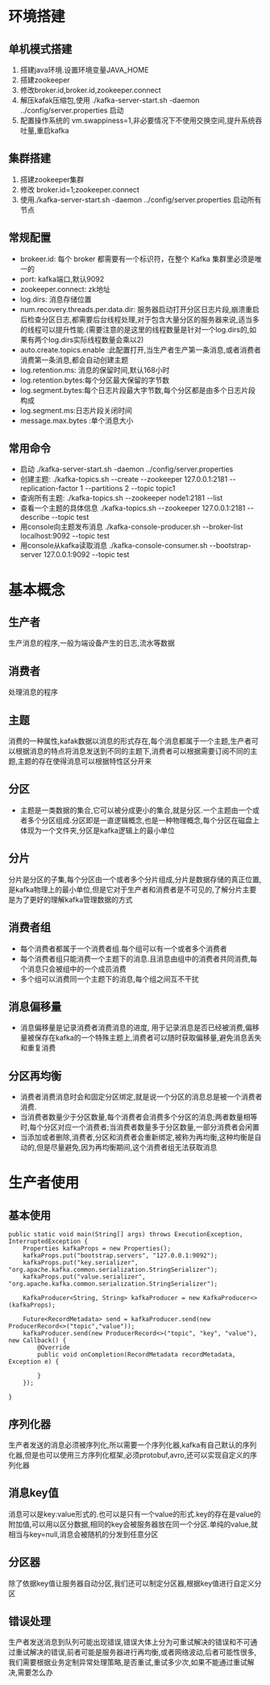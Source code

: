 # 环境搭建
## 单机模式搭建
1. 搭建java环境.设置环境变量JAVA_HOME
2. 搭建zookeeper
3. 修改broker.id,broker.id,zookeeper.connect
4. 解压kafak压缩包,使用 ./kafka-server-start.sh -daemon ../config/server.properties 启动
5. 配置操作系统的 vm.swappiness=1,非必要情况下不使用交换空间,提升系统吞吐量,重启kafka

## 集群搭建
1. 搭建zookeeper集群
2. 修改 broker.id=1;zookeeper.connect
3. 使用./kafka-server-start.sh -daemon ../config/server.properties 启动所有节点

## 常规配置
+ brokeer.id: 每个 broker 都需要有一个标识符，在整个 Kafka 集群里必须是唯一的
+ port: kafka端口,默认9092
+ zookeeper.connect: zk地址
+ log.dirs: 消息存储位置
+ num.recovery.threads.per.data.dir: 服务器启动打开分区日志片段,崩溃重启后检查分区日志,都需要后台线程处理,对于包含大量分区的服务器来说,适当多的线程可以提升性能.(需要注意的是这里的线程数量是针对一个log.dirs的,如果有两个log.dirs实际线程数量会乘以2)
+ auto.create.topics.enable :此配置打开,当生产者生产第一条消息,或者消费者消费第一条消息,都会自动创建主题
+ log.retention.ms: 消息的保留时间,默认168小时
+ log.retention.bytes:每个分区最大保留的字节数
+ log.segment.bytes:每个日志片段最大字节数,每个分区都是由多个日志片段构成
+ log.segment.ms:日志片段关闭时间
+ message.max.bytes :单个消息大小

## 常用命令
+ 启动
./kafka-server-start.sh -daemon ../config/server.properties
+ 创建主题:
./kafka-topics.sh --create --zookeeper 127.0.0.1:2181 --replication-factor 1 --partitions 2 --topic topic1
+ 查询所有主题:
./kafka-topics.sh  --zookeeper node1:2181 --list
+ 查看一个主题的具体信息
./kafka-topics.sh  --zookeeper 127.0.0.1:2181 --describe --topic test
+ 用console向主题发布消息
./kafka-console-producer.sh --broker-list localhost:9092 --topic test
+ 用console从kafka读取消息
./kafka-console-consumer.sh --bootstrap-server 127.0.0.1:9092 --topic test 


# 基本概念
## 生产者
生产消息的程序,一般为端设备产生的日志,流水等数据
## 消费者
处理消息的程序
## 主题
消费的一种属性,kafak数据以消息的形式存在,每个消息都属于一个主题,生产者可以根据消息的特点将消息发送到不同的主题下,消费者可以根据需要订阅不同的主题,主题的存在使得消息可以根据特性区分开来
## 分区
+ 主题是一类数据的集合,它可以被分成更小的集合,就是分区.一个主题由一个或者多个分区组成.分区即是一直逻辑概念,也是一种物理概念,每个分区在磁盘上体现为一个文件夹,分区是kafka逻辑上的最小单位
## 分片
分片是分区的子集,每个分区由一个或者多个分片组成,分片是数据存储的真正位置,是kafka物理上的最小单位,但是它对于生产者和消费者是不可见的,了解分片主要是为了更好的理解kafka管理数据的方式
## 消费者组
+ 每个消费者都属于一个消费者组.每个组可以有一个或者多个消费者
+ 每个消费者组只能消费一个主题下的消息.且消息由组中的消费者共同消费,每个消息只会被组中的一个成员消费
+ 多个组可以消费同一个主题下的消息,每个组之间互不干扰
## 消息偏移量
+ 消息偏移量是记录消费者消费消息的进度, 用于记录消息是否已经被消费,偏移量被保存在kafka的一个特殊主题上,消费者可以随时获取偏移量,避免消息丢失和重复消费
## 分区再均衡
+ 消费者消费消息时会和固定分区绑定,就是说一个分区的消息总是被一个消费者消费.
+ 当消费者数量少于分区数量,每个消费者会消费多个分区的消息;两者数量相等时,每个分区对应一个消费者;当消费者数量多于分区数量,一部分消费者会闲置
+ 当添加或者删除,消费者,分区和消费者会重新绑定,被称为再均衡,这种均衡是自动的,但是尽量避免,因为再均衡期间,这个消费者组无法获取消息

# 生产者使用
## 基本使用 

    public static void main(String[] args) throws ExecutionException, InterruptedException {
        Properties kafkaProps = new Properties();
        kafkaProps.put("bootstrap.servers", "127.0.0.1:9092");
        kafkaProps.put("key.serializer", "org.apache.kafka.common.serialization.StringSerializer");
        kafkaProps.put("value.serializer", "org.apache.kafka.common.serialization.StringSerializer");

        KafkaProducer<String, String> kafkaProducer = new KafkaProducer<>(kafkaProps);

        Future<RecordMetadata> send = kafkaProducer.send(new ProducerRecord<>("topic","value"));
        kafkaProducer.send(new ProducerRecord<>("topic", "key", "value"), new Callback() {
            @Override
            public void onCompletion(RecordMetadata recordMetadata, Exception e) {

            }
        });

    }

## 序列化器
生产者发送的消息必须被序列化,所以需要一个序列化器,kafka有自己默认的序列化器,但是也可以使用三方序列化框架,必须protobuf,avro,还可以实现自定义的序列化器

## 消息key值
消息可以是key:value形式的.也可以是只有一个value的形式.key的存在是value的附加值,可以用以区分数据,相同的key会被服务器放在同一个分区.单纯的value,就相当与key=null,消息会被随机的分发到任意分区

## 分区器
除了依据key值让服务器自动分区,我们还可以制定分区器,根据key值进行自定义分区

## 错误处理
生产者发送消息到队列可能出现错误,错误大体上分为可重试解决的错误和不可通过重试解决的错误,前者可能是服务器进行再均衡,或者网络波动,后者可能性很多,我们需要根据业务定制异常处理策略,是否重试,重试多少次,如果不能通过重试解决,需要怎么办